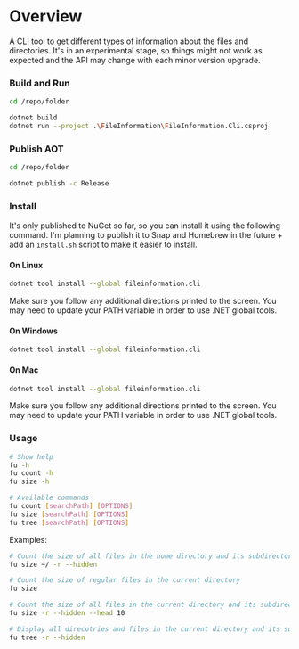 # Overview

A CLI tool to get different types of information about the files and directories.
It's in an experimental stage, so things might not work as expected and the API may change with each minor version upgrade.

### Build and Run

```bash
cd /repo/folder

dotnet build
dotnet run --project .\FileInformation\FileInformation.Cli.csproj
```

### Publish AOT

```bash
cd /repo/folder

dotnet publish -c Release
```

### Install

It's only published to NuGet so far, so you can install it using the following command.
I'm planning to publish it to Snap and Homebrew in the future + add an `install.sh` script to make it easier to install.

#### On Linux
```bash
dotnet tool install --global fileinformation.cli
```
Make sure you follow any additional directions printed to the screen. You may need to update your PATH variable in order to use .NET global tools.

#### On Windows
```bash
dotnet tool install --global fileinformation.cli
```

#### On Mac
```bash
dotnet tool install --global fileinformation.cli
```
Make sure you follow any additional directions printed to the screen. You may need to update your PATH variable in order to use .NET global tools.

### Usage

```bash
# Show help
fu -h
fu count -h
fu size -h
```
```bash
# Available commands
fu count [searchPath] [OPTIONS]
fu size [searchPath] [OPTIONS]
fu tree [searchPath] [OPTIONS]
```
Examples:
```bash
# Count the size of all files in the home directory and its subdirectories 
fu size ~/ -r --hidden

# Count the size of regular files in the current directory
fu size

# Count the size of all files in the current directory and its subdirectories and display the top 10 largest directories
fu size -r --hidden --head 10

# Display all direcotries and files in the current directory and its subdirectories
fu tree -r --hidden
```